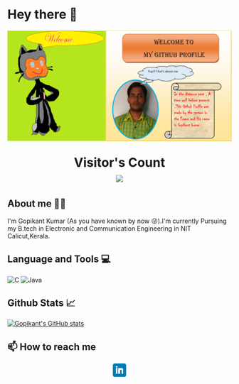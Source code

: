 # Hey there 👋

![](https://github.com/Gopi-2001/Gopi-2001/blob/41c752fdbbee6cd438b5058598648e117491aa34/git_profile.png)

 <p align="center" style="font-size:200%;"> 
  <b>Visitor's Count</b> <br> 
  <img src="https://profile-counter.glitch.me/Gopi-2001/count.svg" />
 </p>

## About me 👨‍💼

I'm Gopikant Kumar (As you have known by now 😜).I'm currently Pursuing my B.tech in Electronic and Communication Engineering in NIT Calicut,Kerala. 

## Language and Tools 💻

![C](https://img.shields.io/badge/c-%2300599C.svg?style=for-the-badge&logo=c&logoColor=white) ![Java](https://img.shields.io/badge/java-%23ED8B00.svg?style=for-the-badge&logo=java&logoColor=white)

## Github Stats 📈

[![Gopikant's GitHub stats](https://github-readme-stats.vercel.app/api?username=Gopi-2001)](https://github.com/Gopi-2001/github-readme-stats)

## 📫 How to reach me

<p align='center'>
<a href="https://www.linkedin.com/in/gopikantkumar/"><img height="30" src="https://github.com/Gopi-2001/Gopi-2001/blob/85190c3e7b018f6cf55b4ff85fd80332932bc3c8/linkedin.png"></a>
</p>






<!--
**Gopi-2001/Gopi-2001** is a ✨ _special_ ✨ repository because its `README.md` (this file) appears on your GitHub profile.

Here are some ideas to get you started:

- 🔭 I’m currently working on ...
- 🌱 I’m currently learning ...
- 👯 I’m looking to collaborate on ...
- 🤔 I’m looking for help with ...
- 💬 Ask me about ...
- 📫 How to reach me: ...
- 😄 Pronouns: ...
- ⚡ Fun fact: ...
-->
